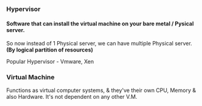 ### Hypervisor

#### Software that can install the virtual machine on your bare metal / Pysical server.

So now instead of 1 Physical server, we can have multiple Physical server. **(By logical partition of resources)**

Popular Hypervisor - Vmware, Xen

### Virtual Machine

Functions as virtual computer systems, & they've their own CPU, Memory & also Hardware. It's not dependent on any other V.M.

